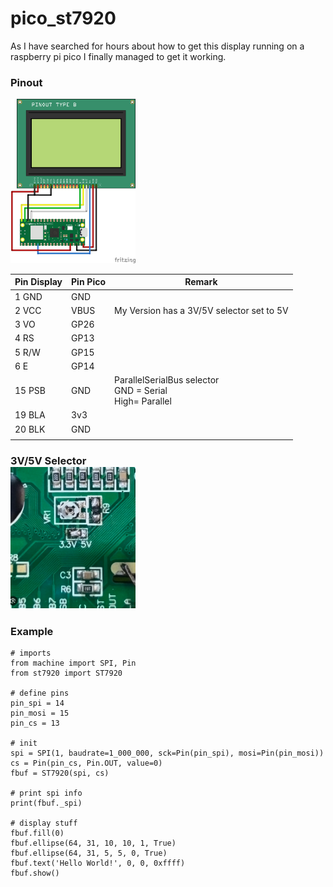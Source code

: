 # pico_st7920

As I have searched for hours about how to get this display running on a raspberry pi pico
I finally managed to get it working.

<h3>Pinout</h3>

<img src="pinout.png" alt="isolated" width="200"/>

| Pin Display | Pin Pico | Remark                   |
|-------------|----------|--------------------------|
| 1 GND       | GND      |                          |
| 2 VCC       | VBUS     | My Version has a 3V/5V selector set to 5V         |
| 3 VO        | GP26     |                          |
| 4 RS        | GP13     |                          |
| 5 R/W       | GP15     |                          |
| 6 E         | GP14     |                          |
| 15 PSB      | GND      | ParallelSerialBus selector <br>GND = Serial <br>High= Parallel                      |
| 19 BLA      | 3v3      |                          |
| 20 BLK      | GND      |                          |
|             |          |                          |

<h3>3V/5V Selector<br>
<img src="image_3_5_V.png" alt="isolated" width="200"/>
<br>


<h3>Example </h3>

    # imports
    from machine import SPI, Pin
    from st7920 import ST7920

    # define pins
    pin_spi = 14
    pin_mosi = 15
    pin_cs = 13

    # init
    spi = SPI(1, baudrate=1_000_000, sck=Pin(pin_spi), mosi=Pin(pin_mosi))
    cs = Pin(pin_cs, Pin.OUT, value=0)
    fbuf = ST7920(spi, cs)

    # print spi info
    print(fbuf._spi)

    # display stuff
    fbuf.fill(0)
    fbuf.ellipse(64, 31, 10, 10, 1, True)
    fbuf.ellipse(64, 31, 5, 5, 0, True)
    fbuf.text('Hello World!', 0, 0, 0xffff)
    fbuf.show()
</code>
